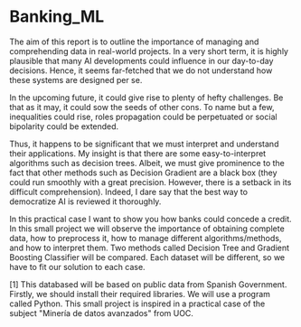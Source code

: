 # Banking_ML

The aim of this report is to outline the importance of managing and comprehending data in real-world projects. In a very short term, it is highly plausible that many AI developments could influence in our day-to-day decisions. Hence, it seems far-fetched that we do not understand how these systems are designed per se. 

In the upcoming future, it could give rise to plenty of hefty challenges. Be that as it may, it could sow the seeds of other cons. To name but a few, inequalities could rise, roles propagation could be perpetuated or social bipolarity could be extended.

Thus, it happens to be significant that we must interpret and understand their applications. My insight is that there are some easy-to-interpret algorithms such as decision trees. Albeit, we must give prominence to the fact that other methods such as Decision Gradient are a black box (they could run smoothly with a great precision. However, there is a setback in its difficult comprehension). Indeed, I dare say that the best way to democratize AI is reviewed it thoroughly.

In this practical case I want to show you how banks could concede a credit. In this small project we will observe the importance of obtaining complete data, how to preprocess it, how to manage different algorithms/methods, and how to interpret them. Two methods called Decision Tree and Gradient Boosting Classifier will be compared. Each dataset will be different, so we have to fit our solution to each case.

[1] This databased will be based on public data from Spanish Government. Firstly, we should install their required libraries. We will use a program called Python. This small project is inspired in a practical case of the subject "Minería de datos avanzados" from UOC. 
